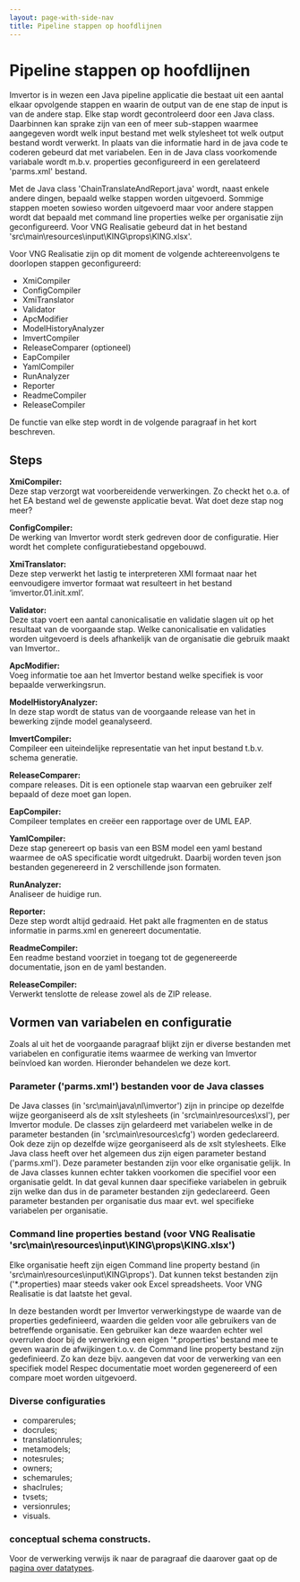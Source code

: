 ```yaml
---
layout: page-with-side-nav
title: Pipeline stappen op hoofdlijnen
---
```

#  Pipeline stappen op hoofdlijnen
Imvertor is in wezen een Java pipeline applicatie die bestaat uit een aantal elkaar opvolgende stappen en waarin de output 
van de ene stap de input is van de andere stap. Elke stap wordt gecontroleerd door een Java class. Daarbinnen kan sprake 
zijn van een of meer sub-stappen waarmee aangegeven wordt welk input bestand met welk stylesheet tot welk output bestand 
wordt verwerkt. In plaats van die informatie hard in de java code te coderen gebeurd dat met variabelen. Een in de Java 
class voorkomende variabale wordt m.b.v. properties geconfigureerd in een gerelateerd 'parms.xml' bestand.

Met de Java class 'ChainTranslateAndReport.java' wordt, naast enkele andere dingen, bepaald welke stappen worden uitgevoerd. 
Sommige stappen moeten sowieso worden uitgevoerd maar voor andere stappen wordt dat bepaald met command line properties 
welke per organisatie zijn geconfigureerd. Voor VNG Realisatie gebeurd dat in het bestand 'src\main\resources\input\KING\props\KING.xlsx'.

Voor VNG Realisatie zijn op dit moment de volgende achtereenvolgens te doorlopen stappen geconfigureerd:
*	XmiCompiler
*	ConfigCompiler
*	XmiTranslator
*	Validator
*	ApcModifier
*	ModelHistoryAnalyzer
*	ImvertCompiler
*	ReleaseComparer (optioneel)
*	EapCompiler
*	YamlCompiler
*	RunAnalyzer
*	Reporter
*	ReadmeCompiler
*	ReleaseCompiler

De functie van elke step wordt in de volgende paragraaf in het kort beschreven.

## Steps
**XmiCompiler:**<br/>
Deze stap verzorgt wat voorbereidende verwerkingen. Zo checkt het o.a. of het EA bestand wel de gewenste applicatie bevat.
Wat doet deze stap nog meer?

**ConfigCompiler:**<br/>
De werking van Imvertor wordt sterk gedreven door de configuratie. Hier wordt het complete configuratiebestand opgebouwd.

**XmiTranslator:**<br/>
Deze step verwerkt het lastig te interpreteren XMI formaat naar het eenvoudigere imvertor formaat wat resulteert in het bestand ‘imvertor.01.init.xml’.

**Validator:**<br/>
Deze stap voert een aantal canonicalisatie en validatie slagen uit op het resultaat van de voorgaande stap. Welke canonicalisatie en validaties worden uitgevoerd is deels afhankelijk van de organisatie die gebruik maakt van Imvertor..

**ApcModifier:**<br/>
Voeg informatie toe aan het Imvertor bestand welke specifiek is voor bepaalde verwerkingsrun.

**ModelHistoryAnalyzer:**<br/>
In deze stap wordt de status van de voorgaande release van het in bewerking zijnde model geanalyseerd.

**ImvertCompiler:**<br/>
Compileer een uiteindelijke representatie van het input bestand t.b.v. schema generatie.

**ReleaseComparer:**<br/>
compare releases. Dit is een optionele stap waarvan een gebruiker zelf bepaald of deze moet gan lopen.

**EapCompiler:**<br/>
Compileer templates en creëer een rapportage over de UML EAP.

**YamlCompiler:**<br/>
Deze stap genereert op basis van een BSM model een yaml bestand waarmee de oAS specificatie wordt uitgedrukt. Daarbij worden teven json bestanden gegenereerd in 2 verschillende json formaten.

**RunAnalyzer:**<br/>
Analiseer de huidige run.

**Reporter:**<br/>
Deze step wordt altijd gedraaid. Het pakt alle fragmenten en de status informatie in parms.xml en genereert documentatie.

**ReadmeCompiler:**<br/>
Een readme bestand voorziet in toegang tot de gegenereerde documentatie, json en de yaml bestanden.

**ReleaseCompiler:**<br/>
Verwerkt tenslotte de release zowel als de ZIP release.

## Vormen van variabelen en configuratie
Zoals al uit het de voorgaande paragraaf blijkt zijn er diverse bestanden met variabelen en configuratie items waarmee de werking van Imvertor beïnvloed kan worden.
Hieronder behandelen we deze kort.

### Parameter ('parms.xml') bestanden voor de Java classes
De Java classes (in 'src\main\java\nl\imvertor') zijn in principe op dezelfde wijze georganiseerd als de xslt stylesheets (in 'src\main\resources\xsl'), per Imvertor module. De classes zijn gelardeerd met variabelen welke in de parameter bestanden (in 'src\main\resources\cfg') worden gedeclareerd. Ook deze zijn op dezelfde wijze georganiseerd als de xslt stylesheets. Elke Java class heeft over het algemeen dus zijn eigen parameter bestand ('parms.xml'). Deze parameter bestanden zijn voor elke organisatie gelijk. In de Java classes kunnen echter takken voorkomen die specifiel voor een organisatie geldt. In dat geval kunnen daar specifieke variabelen in gebruik zijn welke dan dus in de parameter bestanden zijn gedeclareerd. Geen parameter bestanden per organisatie dus maar evt. wel specifieke variabelen per organisatie.

### Command line properties bestand (voor VNG Realisatie 'src\main\resources\input\KING\props\KING.xlsx')
Elke organisatie heeft zijn eigen Command line property bestand (in 'src\main\resources\input\KING\props'). Dat kunnen tekst bestanden zijn ('*.properties) maar steeds vaker ook Excel spreadsheets. Voor VNG Realisatie is dat laatste het geval.

In deze bestanden wordt per Imvertor verwerkingstype de waarde van de properties gedefinieerd, waarden die gelden voor alle gebruikers van de betreffende organisatie. Een gebruiker kan deze waarden echter wel overrulen door bij de verwerking een eigen '*.properties' bestand mee te geven waarin de afwijkingen t.o.v. de Command line property bestand zijn gedefinieerd.
Zo kan deze bijv. aangeven dat voor de verwerking van een specifiek model Respec documentatie moet worden gegenereerd of een compare moet worden uitgevoerd.

### Diverse configuraties
  - comparerules;
  - docrules;
  - translationrules;
  - metamodels;
  - notesrules;
  - owners;
  - schemarules;
  - shaclrules;
  - tvsets;
  - versionrules;
  - visuals.

### conceptual schema constructs.
Voor de verwerking verwijs ik naar de paragraaf die daarover gaat op de [pagina over datatypes](../Omgang-met-datatypes.html#conceptual-schemas).
